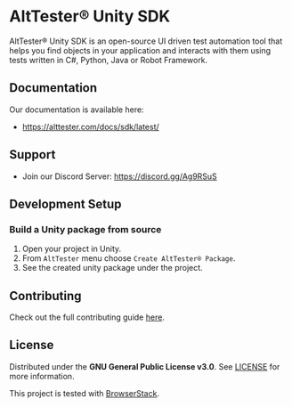 # AltTester® Unity SDK

AltTester® Unity SDK is an open-source UI driven test automation tool that helps you find objects in your application and interacts with them using tests written in C#, Python, Java or Robot Framework.

## Documentation

Our documentation is available here:

- https://alttester.com/docs/sdk/latest/

## Support

-   Join our Discord Server: https://discord.gg/Ag9RSuS

## Development Setup

### Build a Unity package from source

1. Open your project in Unity.
1. From `AltTester` menu choose `Create AltTester® Package`.
1. See the created unity package under the project.

## Contributing

Check out the full contributing guide [here](https://alttester.com/docs/sdk/latest/pages/contributing.html).

## License

Distributed under the **GNU General Public License v3.0**. See [LICENSE](https://github.com/alttester/AltTester-Unity-SDK/blob/master/LICENSE) for more information.

This project is tested with [BrowserStack](https://www.browserstack.com/).
